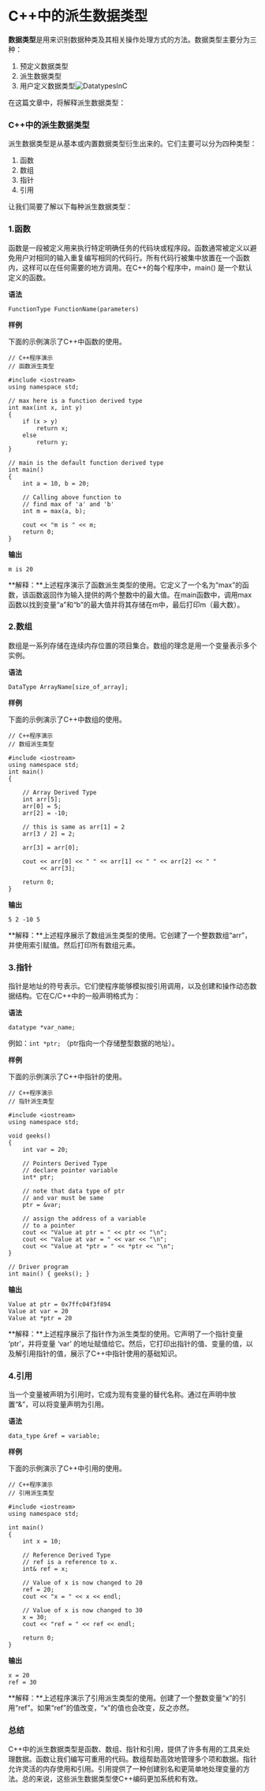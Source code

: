 # C++中的派生数据类型

**数据类型**是用来识别数据种类及其相关操作处理方式的方法。数据类型主要分为三种：

1. 预定义数据类型
2. 派生数据类型
3. 用户定义数据类型![DatatypesInC](.\asset\DatatypesInC.png)

在这篇文章中，将解释派生数据类型：

### C++中的派生数据类型

派生数据类型是从基本或内置数据类型衍生出来的。它们主要可以分为四种类型：

1. 函数
2. 数组
3. 指针
4. 引用

让我们简要了解以下每种派生数据类型：

### 1.函数 

函数是一段被定义用来执行特定明确任务的代码块或程序段。函数通常被定义以避免用户对相同的输入重复编写相同的代码行。所有代码行被集中放置在一个函数内，这样可以在任何需要的地方调用。在C++的每个程序中，main() 是一个默认定义的函数。

**语法**

```
FunctionType FunctionName(parameters)
```

**样例**

下面的示例演示了C++中函数的使用。

```
// C++程序演示
// 函数派生类型

#include <iostream>
using namespace std;

// max here is a function derived type
int max(int x, int y)
{
    if (x > y)
        return x;
    else
        return y;
}

// main is the default function derived type
int main()
{
    int a = 10, b = 20;

    // Calling above function to
    // find max of 'a' and 'b'
    int m = max(a, b);

    cout << "m is " << m;
    return 0;
}
```

**输出**

```
m is 20
```

**解释：**上述程序演示了函数派生类型的使用。它定义了一个名为“max”的函数，该函数返回作为输入提供的两个整数中的最大值。在main函数中，调用max函数以找到变量“a”和“b”的最大值并将其存储在m中，最后打印m（最大数）。

### 2.数组

数组是一系列存储在连续内存位置的项目集合。数组的理念是用一个变量表示多个实例。

**语法**

```
DataType ArrayName[size_of_array];
```

**样例**

下面的示例演示了C++中数组的使用。

```
// C++程序演示
// 数组派生类型

#include <iostream>
using namespace std;
int main()
{

    // Array Derived Type
    int arr[5];
    arr[0] = 5;
    arr[2] = -10;

    // this is same as arr[1] = 2
    arr[3 / 2] = 2;

    arr[3] = arr[0];

    cout << arr[0] << " " << arr[1] << " " << arr[2] << " "
         << arr[3];

    return 0;
}
```

**输出**

```
5 2 -10 5
```

**解释：**上述程序展示了数组派生类型的使用。它创建了一个整数数组“arr”，并使用索引赋值。然后打印所有数组元素。

### 3.指针 

指针是地址的符号表示。它们使程序能够模拟按引用调用，以及创建和操作动态数据结构。它在C/C++中的一般声明格式为：

**语法**

```
datatype *var_name;
```

例如：`int *ptr;` （ptr指向一个存储整型数据的地址）。

**样例**

下面的示例演示了C++中指针的使用。

```
// C++程序演示
// 指针派生类型

#include <iostream>
using namespace std;

void geeks()
{
    int var = 20;

    // Pointers Derived Type
    // declare pointer variable
    int* ptr;

    // note that data type of ptr
    // and var must be same
    ptr = &var;

    // assign the address of a variable
    // to a pointer
    cout << "Value at ptr = " << ptr << "\n";
    cout << "Value at var = " << var << "\n";
    cout << "Value at *ptr = " << *ptr << "\n";
}

// Driver program
int main() { geeks(); }
```

**输出**

```
Value at ptr = 0x7ffc04f3f894
Value at var = 20
Value at *ptr = 20
```

**解释：**上述程序展示了指针作为派生类型的使用。它声明了一个指针变量 ‘ptr’，并将变量 ‘var’ 的地址赋值给它。然后，它打印出指针的值、变量的值，以及解引用指针的值，展示了C++中指针使用的基础知识。

### 4.引用

当一个变量被声明为引用时，它成为现有变量的替代名称。通过在声明中放置“&”，可以将变量声明为引用。

**语法**

```
data_type &ref = variable;
```

**样例**

下面的示例演示了C++中引用的使用。

```
// C++程序演示
// 引用派生类型

#include <iostream>
using namespace std;

int main()
{
    int x = 10;

    // Reference Derived Type
    // ref is a reference to x.
    int& ref = x;

    // Value of x is now changed to 20
    ref = 20;
    cout << "x = " << x << endl;

    // Value of x is now changed to 30
    x = 30;
    cout << "ref = " << ref << endl;

    return 0;
}
```

**输出**

```
x = 20
ref = 30
```

**解释：**上述程序演示了引用派生类型的使用。创建了一个整数变量“x”的引用“ref”。如果“ref”的值改变，“x”的值也会改变，反之亦然。

### 总结

C++中的派生数据类型是函数、数组、指针和引用，提供了许多有用的工具来处理数据。函数让我们编写可重用的代码。数组帮助高效地管理多个项和数据。指针允许灵活的内存使用和引用。引用提供了一种创建别名和更简单地处理变量的方法。总的来说，这些派生数据类型使C++编码更加系统和有效。